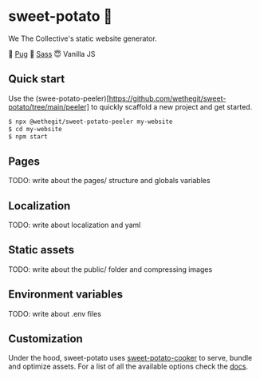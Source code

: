 # sweet-potato 🍠
We The Collective's static website generator.

🐶 [Pug](https://pugjs.org/api/getting-started.html)
🎨 [Sass](https://sass-lang.com/)
😇 Vanilla JS

## Quick start
Use the (swee-potato-peeler)[https://github.com/wethegit/sweet-potato/tree/main/peeler] to quickly scaffold a new project and get started.
```sh
$ npx @wethegit/sweet-potato-peeler my-website
$ cd my-website
$ npm start
```

## Pages
TODO: write about the pages/ structure and globals variables

## Localization
TODO: write about localization and yaml

## Static assets
TODO: write about the public/ folder and compressing images

## Environment variables
TODO: write about .env files

## Customization
Under the hood, sweet-potato uses [sweet-potato-cooker](https://github.com/wethegit/sweet-potato/tree/main/cooker) to serve, bundle and optimize assets.
For a list of all the available options check the [docs](https://github.com/wethegit/sweet-potato/tree/main/cooker#config).
